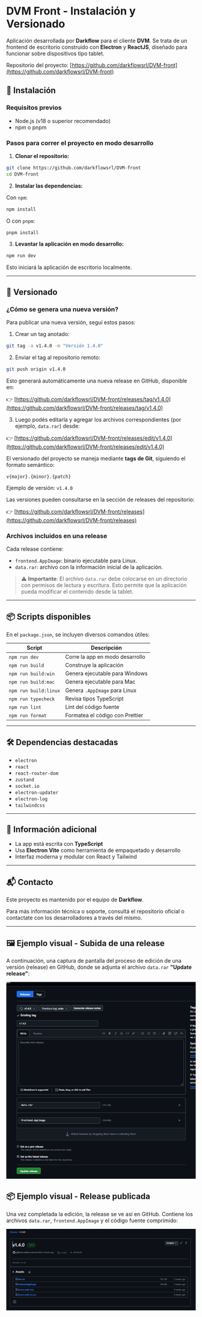 
# DVM Front - Instalación y Versionado

Aplicación desarrollada por **Darkflow** para el cliente **DVM**. Se trata de un frontend de escritorio construido con **Electron** y **ReactJS**, diseñado para funcionar sobre dispositivos tipo tablet.

Repositorio del proyecto: [https://github.com/darkflowsrl/DVM-front](https://github.com/darkflowsrl/DVM-front)

## 🚀 Instalación

### Requisitos previos

- Node.js (v18 o superior recomendado)
- npm o pnpm

### Pasos para correr el proyecto en modo desarrollo

1. **Clonar el repositorio:**

```bash
git clone https://github.com/darkflowsrl/DVM-front
cd DVM-front
```

2. **Instalar las dependencias:**

Con `npm`:

```bash
npm install
```

O con `pnpm`:

```bash
pnpm install
```

3. **Levantar la aplicación en modo desarrollo:**

```bash
npm run dev
```

Esto iniciará la aplicación de escritorio localmente.

---

## 🧭 Versionado

### ¿Cómo se genera una nueva versión?

Para publicar una nueva versión, seguí estos pasos:

1. Crear un tag anotado:

```bash
git tag -a v1.4.0 -m "Versión 1.4.0"
```

2. Enviar el tag al repositorio remoto:

```bash
git push origin v1.4.0
```

Esto generará automáticamente una nueva release en GitHub, disponible en:

👉 [https://github.com/darkflowsrl/DVM-front/releases/tag/v1.4.0](https://github.com/darkflowsrl/DVM-front/releases/tag/v1.4.0)

3. Luego podés editarla y agregar los archivos correspondientes (por ejemplo, `data.rar`) desde:

👉 [https://github.com/darkflowsrl/DVM-front/releases/edit/v1.4.0](https://github.com/darkflowsrl/DVM-front/releases/edit/v1.4.0)


El versionado del proyecto se maneja mediante **tags de Git**, siguiendo el formato semántico:

```
v{major}.{minor}.{patch}
```

Ejemplo de versión: `v1.4.0`

Las versiones pueden consultarse en la sección de releases del repositorio:

👉 [https://github.com/darkflowsrl/DVM-front/releases](https://github.com/darkflowsrl/DVM-front/releases)

### Archivos incluidos en una release

Cada release contiene:

- `frontend.AppImage`: binario ejecutable para Linux.
- `data.rar`: archivo con la información inicial de la aplicación.

> ⚠️ **Importante**: El archivo `data.rar` debe colocarse en un directorio con permisos de lectura y escritura. Esto permite que la aplicación pueda modificar el contenido desde la tablet.

---

## 📦 Scripts disponibles

En el `package.json`, se incluyen diversos comandos útiles:

| Script | Descripción |
|--------|-------------|
| `npm run dev` | Corre la app en modo desarrollo |
| `npm run build` | Construye la aplicación |
| `npm run build:win` | Genera ejecutable para Windows |
| `npm run build:mac` | Genera ejecutable para Mac |
| `npm run build:linux` | Genera `.AppImage` para Linux |
| `npm run typecheck` | Revisa tipos TypeScript |
| `npm run lint` | Lint del código fuente |
| `npm run format` | Formatea el código con Prettier |

---

## 🛠️ Dependencias destacadas

- `electron`
- `react`
- `react-router-dom`
- `zustand`
- `socket.io`
- `electron-updater`
- `electron-log`
- `tailwindcss`

---

## 📄 Información adicional

- La app está escrita con **TypeScript**
- Usa **Electron Vite** como herramienta de empaquetado y desarrollo
- Interfaz moderna y modular con React y Tailwind

---

## 📬 Contacto

Este proyecto es mantenido por el equipo de **Darkflow**.

Para más información técnica o soporte, consultá el repositorio oficial o contactate con los desarrolladores a través del mismo.

---

## 🖼️ Ejemplo visual - Subida de una release

A continuación, una captura de pantalla del proceso de edición de una versión (release) en GitHub, donde se adjunta el archivo `data.rar` **"Update release"**:

![Pantalla de edición de release](github_release_update.png)

## 📦 Ejemplo visual - Release publicada

Una vez completada la edición, la release se ve así en GitHub. Contiene los archivos `data.rar`, `frontend.AppImage` y el código fuente comprimido:

![Vista de la release publicada](github_release_published.png)